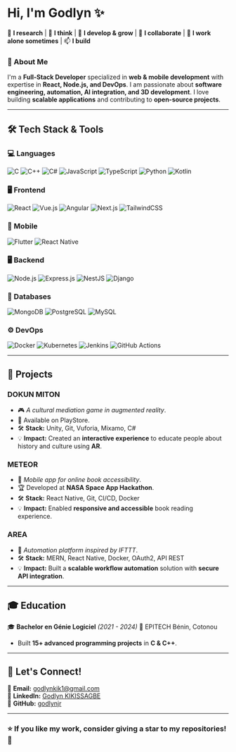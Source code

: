 # **Hi, I'm Godlyn ✨**  
🔭 **I research** | 💬 **I think** | 🌱 **I develop & grow** | 👯 **I collaborate** | 🤔 **I work alone sometimes** | 📫 **I build**

### 🚀 About Me
I'm a **Full-Stack Developer** specialized in **web & mobile development** with expertise in **React, Node.js, and DevOps**. I am passionate about **software engineering, automation, AI integration, and 3D development**. I love building **scalable applications** and contributing to **open-source projects**.

---

## **🛠️ Tech Stack & Tools**
### **💻 Languages**
![C](https://img.shields.io/badge/C-00599C?style=flat-square&logo=c&logoColor=white)
![C++](https://img.shields.io/badge/C++-00599C?style=flat-square&logo=c%2B%2B&logoColor=white)
![C#](https://img.shields.io/badge/C%23-239120?style=flat-square&logo=c-sharp&logoColor=white)
![JavaScript](https://img.shields.io/badge/JavaScript-F7DF1E?style=flat-square&logo=javascript&logoColor=black)
![TypeScript](https://img.shields.io/badge/TypeScript-007ACC?style=flat-square&logo=typescript&logoColor=white)
![Python](https://img.shields.io/badge/Python-3776AB?style=flat-square&logo=python&logoColor=white)
![Kotlin](https://img.shields.io/badge/Kotlin-0095D5?style=flat-square&logo=kotlin&logoColor=white)

### **🖥️ Frontend**
![React](https://img.shields.io/badge/React-61DAFB?style=flat-square&logo=react&logoColor=black)
![Vue.js](https://img.shields.io/badge/Vue.js-4FC08D?style=flat-square&logo=vue-dot-js&logoColor=white)
![Angular](https://img.shields.io/badge/Angular-DD0031?style=flat-square&logo=angular&logoColor=white)
![Next.js](https://img.shields.io/badge/Next.js-000000?style=flat-square&logo=next-dot-js&logoColor=white)
![TailwindCSS](https://img.shields.io/badge/TailwindCSS-38B2AC?style=flat-square&logo=tailwind-css&logoColor=white)

### **📱 Mobile**
![Flutter](https://img.shields.io/badge/Flutter-02569B?style=flat-square&logo=flutter&logoColor=white)
![React Native](https://img.shields.io/badge/React%20Native-61DAFB?style=flat-square&logo=react&logoColor=black)

### **🖥️ Backend**
![Node.js](https://img.shields.io/badge/Node.js-339933?style=flat-square&logo=node-dot-js&logoColor=white)
![Express.js](https://img.shields.io/badge/Express.js-000000?style=flat-square&logo=express&logoColor=white)
![NestJS](https://img.shields.io/badge/NestJS-E0234E?style=flat-square&logo=nestjs&logoColor=white)
![Django](https://img.shields.io/badge/Django-092E20?style=flat-square&logo=django&logoColor=white)

### **💾 Databases**
![MongoDB](https://img.shields.io/badge/MongoDB-47A248?style=flat-square&logo=mongodb&logoColor=white)
![PostgreSQL](https://img.shields.io/badge/PostgreSQL-316192?style=flat-square&logo=postgresql&logoColor=white)
![MySQL](https://img.shields.io/badge/MySQL-4479A1?style=flat-square&logo=mysql&logoColor=white)

### **⚙️ DevOps**
![Docker](https://img.shields.io/badge/Docker-2496ED?style=flat-square&logo=docker&logoColor=white)
![Kubernetes](https://img.shields.io/badge/Kubernetes-326CE5?style=flat-square&logo=kubernetes&logoColor=white)
![Jenkins](https://img.shields.io/badge/Jenkins-D24939?style=flat-square&logo=jenkins&logoColor=white)
![GitHub Actions](https://img.shields.io/badge/GitHub%20Actions-2088FF?style=flat-square&logo=github-actions&logoColor=white)

---

## **🚀 Projects**
### **DOKUN MITON**
- 🎮 *A cultural mediation game in augmented reality*.
- 📲 Available on PlayStore.
- 🛠 **Stack:** Unity, Git, Vuforia, Mixamo, C#
- 💡 **Impact:** Created an **interactive experience** to educate people about history and culture using **AR**.

### **METEOR**
- 🚀 *Mobile app for online book accessibility*.
- 🏆 Developed at **NASA Space App Hackathon**.
- 🛠 **Stack:** React Native, Git, CI/CD, Docker
- 💡 **Impact:** Enabled **responsive and accessible** book reading experience.

### **AREA**
- 🔄 *Automation platform inspired by IFTTT*.
- 🛠 **Stack:** MERN, React Native, Docker, OAuth2, API REST
- 💡 **Impact:** Built a **scalable workflow automation** solution with **secure API integration**.

---

## **🎓 Education**

🎓 **Bachelor en Génie Logiciel** *(2021 - 2024)*
📍 EPITECH Bénin, Cotonou  
- Built **15+ advanced programming projects** in **C & C++**.

---

## **💬 Let's Connect!**
📧 **Email:** [godlynkik1@gmail.com](mailto:godlynkik1@gmail.com)  
🔗 **LinkedIn:** [Godlyn KIKISSAGBE](https://www.linkedin.com/in/Godlyn%20KIKISSAGBE)  
🐙 **GitHub:** [godlynjr](https://github.com/godlynjr)

---

### ⭐ **If you like my work, consider giving a star to my repositories!** 🌟
